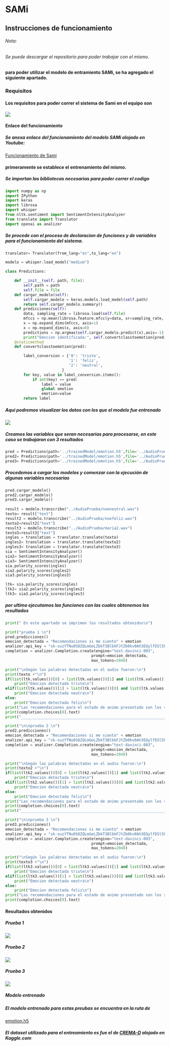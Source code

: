 # SAMi


## Instrucciones de funcionamiento
###### Nota:
###### Se puede descargar el repositorio para poder trabajar con el mismo.

#### para poder utilizar el modelo de entramiento SAMi, se ha agregado el siguiente apartado.
 
### Requisitos
#### Los requisitos para poder correr el sistema de Sami en el equipo son

<img src="Media/requisitos.jpeg">

#### Enlace del funcionamiento
##### Se anexa enlace del funcionamiento del modelo SAMi alojado en Youtube:

[Funcionamiento de Sami](https://www.youtube.com/watch?v=26n6SWY3jUc)

#### primeramente se establece el entrenamiento del mismo.

##### Se importan las bibliotecas necesarias para poder correr el codigo

```python
import numpy as np
import IPython
import keras
import librosa
import whisper
from nltk.sentiment import SentimentIntensityAnalyzer
from translate import Translator
import openai as analizer
```

##### Se procede con el proceso de declaracion de funciones y de variables para el funcionamiento del sistema.

```python
translator= Translator(from_lang="es",to_lang="en")

modelo = whisper.load_model("medium")

class Predictions:

    def __init__(self, path, file):
        self.path = path
        self.file = file
    def cargar_modelo(self):
        self.cargar_modelo = keras.models.load_model(self.path)
        return self.cargar_modelo.summary()
    def predicciones(self):
        data, sampling_rate = librosa.load(self.file)
        mfccs = np.mean(librosa.feature.mfcc(y=data, sr=sampling_rate, n_mfcc=40).T, axis=0)
        x = np.expand_dims(mfccs, axis=1)
        x = np.expand_dims(x, axis=0)
        predictions = np.argmax(self.cargar_modelo.predict(x),axis=-1)
        print("Emocion identificada:", self.convertclasstoemotion(predictions))    
    @staticmethod
    def convertclasstoemotion(pred):

        label_conversion = {'0': 'triste',
                            '1': 'feliz',
                            '2': 'neutral',
                         }
        for key, value in label_conversion.items():
            if int(key) == pred:
                label = value
                global emotion
                emotion=value
        return label

```

##### Aqui podremos visualizar los datos con los que el modelo fue entrenado

<img src="Media/trainedModel.jpeg">

##### Creamos las variables que seran necesarias para procesarse, en este caso se trabajaron con 3 resultados
```Python
pred = Predictions(path='../trainedModel/emotion.h5',file='../AudioPrueba/noeneutral.wav')
pred2= Predictions(path='../trainedModel/emotion.h5',file='../AudioPrueba/noefeliz.wav')
pred3= Predictions(path='../trainedModel/emotion.h5',file='../AudioPrueba/maria2.wav')
```

##### Procedemos a cargar los modelos y comenzar con la ejecución de algunas variables necesarias

```Python
pred.cargar_modelo()
pred2.cargar_modelo()
pred3.cargar_modelo()
    
result = modelo.transcribe("../AudioPrueba/noeneutral.wav")
texto= result["text"]
result2 = modelo.transcribe("../AudioPrueba/noefeliz.wav")
texto2=result2["text"]
result3 = modelo.transcribe("../AudioPrueba/maria2.wav")
texto3=result3["text"]
ingles = translation = translator.translate(texto)
ingles2= translation = translator.translate(texto2)
ingles3= translation = translator.translate(texto3)
sia = SentimentIntensityAnalyzer()
sia2= SentimentIntensityAnalyzer()
sia3= SentimentIntensityAnalyzer()
sia.polarity_scores(ingles)
sia2.polarity_scores(ingles2)
sia3.polarity_scores(ingles3)

ltk= sia.polarity_scores(ingles)
ltk2= sia2.polarity_scores(ingles2)
ltk3= sia3.polarity_scores(ingles3)
```

##### por ultimo ejecutamos las funciones con las cuales obtenemos los resultados

```Python
print(" En este apartado se imprimen los resultados obtenidos\n")

print("prueba 1 \n")
pred.predicciones()
emocion_detectada = "Recomendaciones si me siento" + emotion
analizer.api_key = "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"
completion = analizer.Completion.create(engine="text-davinci-003",
                                      prompt=emocion_detectada,
                                      max_tokens=2048)

print("\nSegún las palabras detectadas en el audio fueron:\n")
print(texto +"\n")
if(list(ltk.values())[0] > list(ltk.values())[1] and list(ltk.values())[0] > list(ltk.values())[2]):
    print("Emocion detectada triste\n")
elif(list(ltk.values())[1] > list(ltk.values())[0] and list(ltk.values())[1] > list(ltk.values())[2]):
    print("Emocion detectada neutra\n")
else:
    print("Emocion detectada feliz\n")
print("Las recomendaciones para el estado de animo presentado son los siguientes:")
print(completion.choices[0].text)
print("_________________________________________________________________________________")

print("\n\nprueba 2 \n")
pred2.predicciones()
emocion_detectada = "Recomendaciones si me siento" + emotion
analizer.api_key = "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"
completion = analizer.Completion.create(engine="text-davinci-003",
                                      prompt=emocion_detectada,
                                      max_tokens=2048)

print("\nSegún las palabras detectadas en el audio fueron:\n")
print(texto2 +"\n")
if(list(ltk2.values())[0] > list(ltk2.values())[1] and list(ltk2.values())[0] > list(ltk2.values())[2]):
    print("Emocion detectada triste\n")
elif(list(ltk2.values())[1] > list(ltk2.values())[0] and list(ltk2.values())[1] > list(ltk2.values())[2]):
    print("Emocion detectada neutra\n")
else:
    print("Emocion detectada feliz\n")
print("Las recomendaciones para el estado de animo presentado son los siguientes:")
print(completion.choices[0].text)
print("_________________________________________________________________________________")

print("\n\nprueba 3 \n")
pred3.predicciones()
emocion_detectada = "Recomendaciones si me siento" + emotion
analizer.api_key = "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"
completion = analizer.Completion.create(engine="text-davinci-003",
                                      prompt=emocion_detectada,
                                      max_tokens=2048)

print("\nSegún las palabras detectadas en el audio fueron:\n")
print(texto3 +"\n")
if(list(ltk3.values())[0] > list(ltk3.values())[1] and list(ltk3.values())[0] > list(ltk3.values())[2]):
    print("Emocion detectada triste\n")
elif(list(ltk3.values())[1] > list(ltk3.values())[0] and list(ltk3.values())[1] > list(ltk3.values())[2]):
    print("Emocion detectada neutra\n")
else:
    print("Emocion detectada feliz\n")
print("Las recomendaciones para el estado de animo presentado son los siguientes:")
print(completion.choices[0].text)
```

#### Resultados obtenidos

##### Prueba 1
<img src="Media/prueba1.jpeg">

##### Prueba 2
<img src="Media/prueba2.jpeg">

##### Prueba 3
<img src="Media/prueba3.jpeg">



##### Modelo entrenado

##### El modelo entrenado para estas preubas se encuentra en la ruta de 
[emotion.h5](./trainedModel/emotion.h5)

##### El dataset utilizado para el entreamiento es fue el de [CREMA-D](https://www.kaggle.com/datasets/ejlok1/cremad) alojado en Kaggle.com


